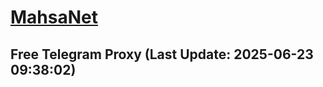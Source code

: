 
# [MahsaNet](https://t.me/mahsa_net)
## Free Telegram Proxy (Last Update: 2025-06-23 09:38:02)

    